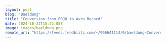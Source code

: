 ```yaml
---
layout: post
blog: "Baeldung"
title: "Conversion from POJO to Avro Record"
date: 2024-10-22T15:42:05Z
image: images/baeldung.png
remote_url: "https://feeds.feedblitz.com/~/906641114/0/baeldung~Conversion-from-POJO-to-Avro-Record"
---
```

